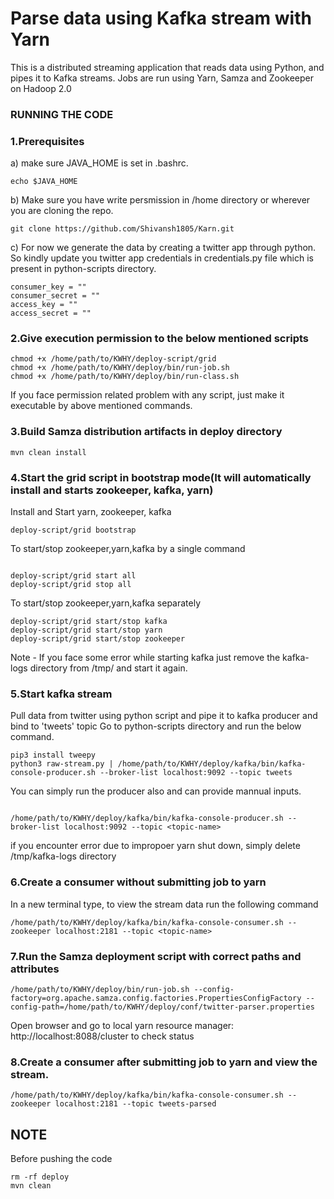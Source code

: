 # Parse data using Kafka stream with Yarn

This is a distributed streaming application that reads data using Python, and pipes it to Kafka streams. Jobs are run using Yarn, Samza and Zookeeper on Hadoop 2.0


### RUNNING THE CODE

### 1.Prerequisites
 a) make sure JAVA_HOME is set in .bashrc.
```
echo $JAVA_HOME

```

b) Make sure you have write persmission in /home directory or wherever you are cloning the repo.

```
git clone https://github.com/Shivansh1805/Karn.git

```

c) For now we generate the data by creating a twitter app through python. So kindly update you twitter app credentials in credentials.py file which is present in python-scripts directory.

```
consumer_key = ""
consumer_secret = ""
access_key = ""
access_secret = ""

```

### 2.Give execution permission to the below mentioned scripts
```
chmod +x /home/path/to/KWHY/deploy-script/grid
chmod +x /home/path/to/KWHY/deploy/bin/run-job.sh
chmod +x /home/path/to/KWHY/deploy/bin/run-class.sh

```
If you face permission related problem with any script, just make it executable by above mentioned commands.
### 3.Build Samza distribution artifacts in deploy directory

```
mvn clean install

```

### 4.Start the grid script in bootstrap mode(It will automatically install and starts zookeeper, kafka, yarn)
Install and Start yarn, zookeeper, kafka

```
deploy-script/grid bootstrap

```

To start/stop zookeeper,yarn,kafka by a single command

```

deploy-script/grid start all
deploy-script/grid stop all

```

To start/stop zookeeper,yarn,kafka separately

```
deploy-script/grid start/stop kafka
deploy-script/grid start/stop yarn
deploy-script/grid start/stop zookeeper

```
Note - If you face some error while starting kafka just remove the kafka-logs directory from /tmp/ and start it again.

### 5.Start kafka stream

Pull data from twitter using python script and pipe it to kafka producer and bind to 'tweets' topic
Go to python-scripts directory and run the below command.
```
pip3 install tweepy
python3 raw-stream.py | /home/path/to/KWHY/deploy/kafka/bin/kafka-console-producer.sh --broker-list localhost:9092 --topic tweets 

```
You can simply run the producer also and can provide mannual inputs.

```

/home/path/to/KWHY/deploy/kafka/bin/kafka-console-producer.sh --broker-list localhost:9092 --topic <topic-name>

```
if  you encounter error due to impropoer yarn shut down, simply delete /tmp/kafka-logs directory

### 6.Create a consumer without submitting job to yarn

In a new terminal type, to view the stream data run the following command

```
/home/path/to/KWHY/deploy/kafka/bin/kafka-console-consumer.sh --zookeeper localhost:2181 --topic <topic-name>

```

### 7.Run the Samza deployment script with correct paths and attributes

```
/home/path/to/KWHY/deploy/bin/run-job.sh --config-factory=org.apache.samza.config.factories.PropertiesConfigFactory --config-path=/home/path/to/KWHY/deploy/conf/twitter-parser.properties

```

Open browser and go to local yarn resource manager: http://localhost:8088/cluster to check status

### 8.Create a consumer after submitting job to yarn and view the stream.

```
/home/path/to/KWHY/deploy/kafka/bin/kafka-console-consumer.sh --zookeeper localhost:2181 --topic tweets-parsed

```

## NOTE
Before pushing the code

```
rm -rf deploy
mvn clean

``` 



